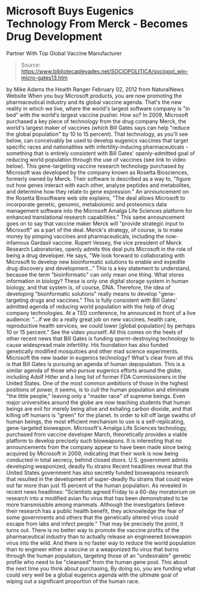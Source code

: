 # Microsoft Buys Eugenics Technology From Merck - Becomes Drug Development 
Partner With Top Global Vaccine Manufacturer

> Source: https://www.bibliotecapleyades.net/SOCIOPOLITICA/sociopol_win-micro-gates13.htm

by Mike Adams
the Health Ranger
February 02, 2012
from
NaturalNews Website
When you buy Microsoft products, you are now promoting the pharmaceutical
industry and its global vaccine agenda. That's the new reality in which we
live, where the world's largest software company is "in bed" with the
world's largest vaccine pusher.
How so? In 2009, Microsoft purchased a key piece of technology from the
drug
company Merck, the world's largest maker of vaccines (which
Bill Gates says
can help "reduce the global population" by 10 to 15 percent).
That technology, as you'll see below, can
conceivably be used to develop eugenics vaccines that target specific races
and nationalities with infertility-inducing pharmaceuticals - something that
is entirely consistent with Bill Gates' openly-admitted goal of reducing
world population through the use of vaccines (see link to video below).
This gene-targeting vaccine research technology purchased by Microsoft was
developed by the company known as Rosetta Biosciences, formerly owned by
Merck.
Their software
is described as a way to,
"figure out how genes interact with each
other, analyze peptides and metabolites, and determine how they relate
to gene expression."
An announcement on the Rosetta Biosoftware web
site
explains,
"The deal allows Microsoft to incorporate
genetic, genomic, metabolomic and proteomics data management software
into the Microsoft Amalga Life Sciences platform for enhanced
translational research capabilities."
This same announcement goes on to say that
vaccine maker Merck will "provide strategic input to Microsoft" as a part of
the deal. Merck's strategy, of course, is to make money by pimping vaccines
and pharmaceuticals, including the now-infamous
Gardasil vaccine.
Rupert Vessey, the vice president of Merck Research Laboratories,
openly admits this deal puts Microsoft in the role of being a drug
developer.
He says,
"We look forward to collaborating with
Microsoft to develop new bioinformatic solutions to enable and expedite
drug discovery and development..."
This is a key statement to understand, because
the term "bioinformatic" can only mean one thing.
What stores information in biology? These is
only one digital storage system in human biology, and that system is, of
course, DNA. Therefore, the idea of developing "bioinformatic solutions"
really means to develop "gene-targeting drugs and vaccines."
This is fully consistent with Bill Gates' admitted agenda of
reducing world
population with the help of drug company technologies.
At a TED conference,
he announced in front of a live audience:
"...if we do a really great job on new
vaccines, health care, reproductive health services, we could lower
[global population] by perhaps 10 or 15 percent."
See the video yourself:
All this comes on the heels of other recent news that Bill Gates is funding
sperm-destroying technology to
cause widespread male infertility.
His foundation
has also funded genetically
modified mosquitoes and other mad science experiments.
Microsoft the new
leader in eugenics technology?
What's clear from all this is that Bill Gates is pursuing an agenda of human
depopulation.
This is a similar agenda of those who pursue
eugenics efforts around the globe, including Adolf Hitler and a long list of
former FDA Commissioners in the United States. One of the most common
ambitions of those in the highest positions of power, it seems, is to cull
the human population and eliminate "the little people," leaving only a
"master race" of supreme beings.
Even major universities around the globe are now teaching students that
human beings are evil for merely being alive and exhaling carbon dioxide,
and that killing off humans is "green" for the planet.
In order to kill off large swaths of human beings, the most efficient
mechanism to use is a self-replicating, gene-targeted bioweapon.
Microsoft's
Amalga Life Sciences technology, purchased from vaccine developer March,
theoretically provides a viable platform to develop precisely such bioweapons.
It is interesting that no announcements from the
company appear to have been made since being acquired by Microsoft in 2009,
indicating that their work is now being conducted in total secrecy, behind
closed doors.
U.S. government admits
developing weaponized, deadly flu strains
Recent headlines reveal that the United States government has also secretly
funded bioweapons research that resulted in the development of super-deadly
flu strains that could wipe out far more than just 15 percent of the human
population.
As revealed in
recent news headlines:
"Scientists agreed Friday to a 60-day
moratorium on research into a modified avian flu virus that has been
demonstrated to be more transmissible among mammals.
Although the
investigators believe their research has a public health benefit, they
acknowledge the fear of some governments and others that the genetically
altered virus could escape from labs and infect people."
That may be precisely the point, it turns out.
There is no better way to promote the vaccine
profits of the
pharmaceutical industry than to actually release an
engineered bioweapon virus into the wild. And there is no faster way to
reduce the world population than to engineer either a vaccine or a
weaponized flu virus that burns through the human population, targeting
those of an "undesirable" genetic profile who need to be "cleansed" from the
human gene pool.
This about the next time you think about purchasing,
By doing so, you are funding what could very
well be a global eugenics agenda with the ultimate goal of wiping out a
significant proportion of the human race.
